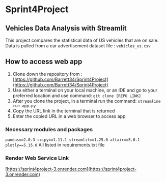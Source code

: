 # Sprint4Project

## Vehicles Data Analysis with Streamlit

This project compares the statistical data of US vehicles that are on sale. Data is pulled from a car advertisement dataset file : `vehicles_us.csv`

## How to access web app

1. Clone down the repository from : [https://github.com/Barrett34/Sprint4Project](https://github.com/Barrett34/Sprint4Project)
2. Use either a terminal on your local machine, or an IDE and go to your preferred location and use command:
`git clone [REPO LINK]`
3. After you clone the project, in a terminal run the command: `streamline run app.py`
4. Copy the URL link in the terminal that is returned
5. Enter the copied URL in a web browser to access app.

### Necessary modules and packages
`pandas==2.0.3
scipy==1.11.1
streamlit==1.25.0
altair==5.0.1
plotly==5.15.0`
All listed in requirements.txt file

### Render Web Service Link

[https://sprint4project-3.onrender.com](https://sprint4project-3.onrender.com)
